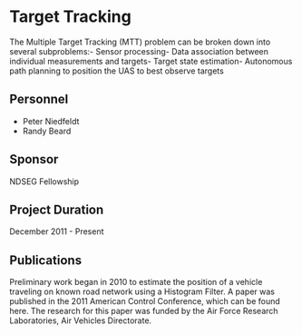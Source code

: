 # Target Tracking

The Multiple Target Tracking (MTT) problem can be broken down into several subproblems:- Sensor processing- Data association between individual measurements and targets- Target state estimation- Autonomous path planning to position the UAS to best observe targets

## Personnel

- Peter Niedfeldt
- Randy Beard

## Sponsor

NDSEG Fellowship

## Project Duration

December 2011 - Present

## Publications

Preliminary work began in 2010 to estimate the position of a vehicle traveling on known road network using a Histogram Filter. A paper was published in the 2011 American Control Conference, which can be found here. The research for this paper was funded by the Air Force Research Laboratories, Air Vehicles Directorate.
